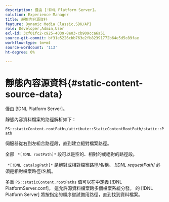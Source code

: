 ```yaml
---
description: 僅由 [!DNL Platform Server]。
solution: Experience Manager
title: 靜態內容源資料
feature: Dynamic Media Classic,SDK/API
role: Developer,Admin,User
exl-id: 3cf01fc2-c925-4039-8e03-cb909cca6a51
source-git-commit: bf31e5226cbb763e2fb82391772b64e5d5c89fae
workflow-type: tm+mt
source-wordcount: '113'
ht-degree: 0%

---
```


# 靜態內容源資料{#static-content-source-data}

僅由 [!DNL Platform Server]。

靜態內容資料檔案的路徑解析如下：

`PS::staticContent.rootPaths/attribute::StaticContentRootPath/static::Path`

伺服器從右到左組合路徑段，直到建立絕對檔案路徑。

全部 ` *[!DNL rootPath]*` 段可以是空的、相對的或絕對的路徑段。

` *[!DNL catalogPath]*` 是絕對或相對檔案路徑/名稱。 *[!DNL requestPath]* 必須是相對檔案路徑/名稱。

多重 `PS::staticContent.rootPaths` 值可以在中定義 [!DNL PlatformServer.conf]。 這允許源資料檔案跨多個檔案系統分發。 的 [!DNL Platform Server] 將按指定的順序嘗試備用路徑，直到找到資料檔案。
